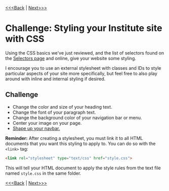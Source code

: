 [<<<Back](selectors.md) | [Next>>>](troubleshooting.md)

# Challenge: Styling your Institute site with CSS

Using the CSS basics we've just reviewed, and the list of selectors found on the [Selectors page](selectors.md) and online, give your website some styling.

I encourage you to use an external stylesheet with classes and IDs to style particular aspects of your site more specifically, but feel free to also play around with inline and internal styling if desired. 

## Challenge

- Change the color and size of your heading text. 
- Change the font of your paragraph text. 
- Change the background color of your navigation bar or menu. 
- Center your image on your page. 
- [Shape up your navbar.](navbar-hint.css)

**Reminder:** After creating a stylesheet, you must link it to all HTML documents that you want this styling to apply to. You can do so with the `<link>` tag:

```html
<link rel="stylesheet" type="text/css" href="style.css">
```
	
This will tell your HTML document to apply the style rules from the text file named `style.css` in the same folder.

[<<<Back](selectors.md) | [Next>>>](troubleshooting.md)
